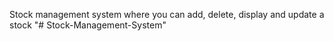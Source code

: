 Stock management system where you can add, delete, display and update a stock
"# Stock-Management-System" 
